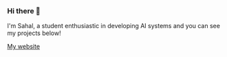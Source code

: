 ### Hi there 👋

I'm Sahal, a student enthusiastic in developing AI systems and you can see my projects below!

[My website](https://sahal-mulki.github.io/)
